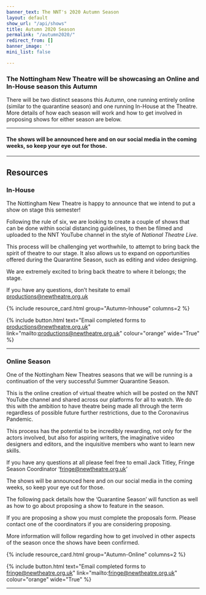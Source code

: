 ```yaml
---
banner_text: The NNT's 2020 Autumn Season
layout: default
show_url: "/api/shows"
title: Autumn 2020 Season
permalink: "/autumn2020/"
redirect_from: []
banner_image: ''
mini_list: false

---
```

### The Nottingham New Theatre will be showcasing an Online and In-House season this Autumn

There will be two distinct seasons this Autumn, one running entirely online (similar to the quarantine season) and one running In-House at the Theatre. More details of how each season will work and how to get involved in proposing shows for either season are below.

<hr>

#### The shows will be announced here and on our social media in the coming weeks, so keep your eye out for those.

<hr>

## Resources

### In-House

The Nottingham New Theatre is happy to announce that we intend to put a show on stage this semester!

Following the rule of six, we are looking to create a couple of shows that can be done within social distancing guidelines, to then be filmed and uploaded to the NNT YouTube channel in the style of _National Theatre Live_.

This process will be challenging yet worthwhile, to attempt to bring back the spirit of theatre to our stage. It also allows us to expand on opportunities offered during the Quarantine Season, such as editing and video designing.

We are extremely excited to bring back theatre to where it belongs; the stage.

If you have any questions, don’t hesitate to email productions@newtheatre.org.uk

{% include resource_card.html group="Autumn-Inhouse" columns=2 %}

{% include button.html text="Email completed forms to productions@newtheatre.org.uk" link="mailto:productions@newtheatre.org.uk" colour="orange" wide="True" %}

<hr>

### Online Season

One of the Nottingham New Theatres seasons that we will be running is a continuation of the very successful Summer Quarantine Season.

This is the online creation of virtual theatre which will be posted on the NNT YouTube channel and shared across our platforms for all to watch. We do this with the ambition to have theatre being made all through the term regardless of possible future further restrictions, due to the Coronavirus Pandemic.

This process has the potential to be incredibly rewarding, not only for the actors involved, but also for aspiring writers, the imaginative video designers and editors, and the inquisitive members who want to learn new skills.

If you have any questions at all please feel free to email Jack Titley, Fringe Season Coordinator ‘[fringe@newtheatre.org.uk](mailto:fringe@newtheatre.org.uk)’

The shows will be announced here and on our social media in the coming weeks, so keep your eye out for those.

The following pack details how the ‘Quarantine Season’ will function as well as how to go about proposing a show to feature in the season.

If you are proposing a show you must complete the proposals form. Please contact one of the coordinators if you are considering proposing.

More information will follow regarding how to get involved in other aspects of the season once the shows have been confirmed.

{% include resource_card.html group="Autumn-Online" columns=2 %}

{% include button.html text="Email completed forms to [fringe@newtheatre.org.uk](mailto:fringe@newtheatre.org.uk)" link="mailto:fringe@newtheatre.org.uk" colour="orange" wide="True" %}

<hr>